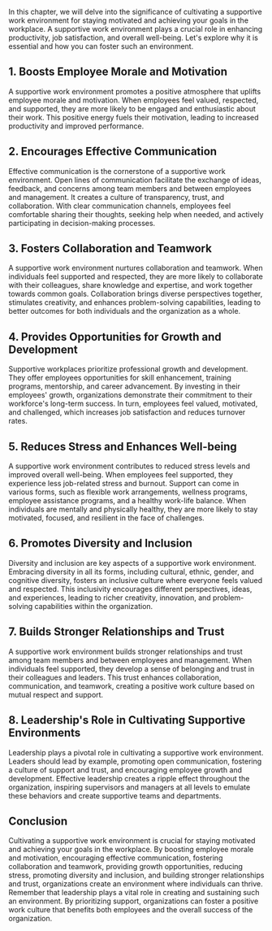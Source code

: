 
In this chapter, we will delve into the significance of cultivating a supportive work environment for staying motivated and achieving your goals in the workplace. A supportive work environment plays a crucial role in enhancing productivity, job satisfaction, and overall well-being. Let's explore why it is essential and how you can foster such an environment.

## 1\. Boosts Employee Morale and Motivation

A supportive work environment promotes a positive atmosphere that uplifts employee morale and motivation. When employees feel valued, respected, and supported, they are more likely to be engaged and enthusiastic about their work. This positive energy fuels their motivation, leading to increased productivity and improved performance.

## 2\. Encourages Effective Communication

Effective communication is the cornerstone of a supportive work environment. Open lines of communication facilitate the exchange of ideas, feedback, and concerns among team members and between employees and management. It creates a culture of transparency, trust, and collaboration. With clear communication channels, employees feel comfortable sharing their thoughts, seeking help when needed, and actively participating in decision-making processes.

## 3\. Fosters Collaboration and Teamwork

A supportive work environment nurtures collaboration and teamwork. When individuals feel supported and respected, they are more likely to collaborate with their colleagues, share knowledge and expertise, and work together towards common goals. Collaboration brings diverse perspectives together, stimulates creativity, and enhances problem-solving capabilities, leading to better outcomes for both individuals and the organization as a whole.

## 4\. Provides Opportunities for Growth and Development

Supportive workplaces prioritize professional growth and development. They offer employees opportunities for skill enhancement, training programs, mentorship, and career advancement. By investing in their employees' growth, organizations demonstrate their commitment to their workforce's long-term success. In turn, employees feel valued, motivated, and challenged, which increases job satisfaction and reduces turnover rates.

## 5\. Reduces Stress and Enhances Well-being

A supportive work environment contributes to reduced stress levels and improved overall well-being. When employees feel supported, they experience less job-related stress and burnout. Support can come in various forms, such as flexible work arrangements, wellness programs, employee assistance programs, and a healthy work-life balance. When individuals are mentally and physically healthy, they are more likely to stay motivated, focused, and resilient in the face of challenges.

## 6\. Promotes Diversity and Inclusion

Diversity and inclusion are key aspects of a supportive work environment. Embracing diversity in all its forms, including cultural, ethnic, gender, and cognitive diversity, fosters an inclusive culture where everyone feels valued and respected. This inclusivity encourages different perspectives, ideas, and experiences, leading to richer creativity, innovation, and problem-solving capabilities within the organization.

## 7\. Builds Stronger Relationships and Trust

A supportive work environment builds stronger relationships and trust among team members and between employees and management. When individuals feel supported, they develop a sense of belonging and trust in their colleagues and leaders. This trust enhances collaboration, communication, and teamwork, creating a positive work culture based on mutual respect and support.

## 8\. Leadership's Role in Cultivating Supportive Environments

Leadership plays a pivotal role in cultivating a supportive work environment. Leaders should lead by example, promoting open communication, fostering a culture of support and trust, and encouraging employee growth and development. Effective leadership creates a ripple effect throughout the organization, inspiring supervisors and managers at all levels to emulate these behaviors and create supportive teams and departments.

## Conclusion

Cultivating a supportive work environment is crucial for staying motivated and achieving your goals in the workplace. By boosting employee morale and motivation, encouraging effective communication, fostering collaboration and teamwork, providing growth opportunities, reducing stress, promoting diversity and inclusion, and building stronger relationships and trust, organizations create an environment where individuals can thrive. Remember that leadership plays a vital role in creating and sustaining such an environment. By prioritizing support, organizations can foster a positive work culture that benefits both employees and the overall success of the organization.

